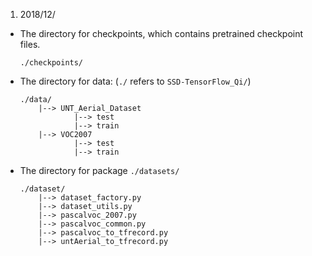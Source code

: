 1. 2018/12/  <br />

* The directory for checkpoints, which contains pretrained checkpoint files.
    ```
    ./checkpoints/
    ```

* The directory for data:   (`./` refers to `SSD-TensorFlow_Qi/`)   <br />
    ```
    ./data/
        |--> UNT_Aerial_Dataset
                |--> test
                |--> train
        |--> VOC2007
                |--> test
                |--> train
    ```
* The directory for package `./datasets/`
    ```
    ./dataset/
        |--> dataset_factory.py
        |--> dataset_utils.py
        |--> pascalvoc_2007.py
        |--> pascalvoc_common.py
        |--> pascalvoc_to_tfrecord.py
        |--> untAerial_to_tfrecord.py
    ```


